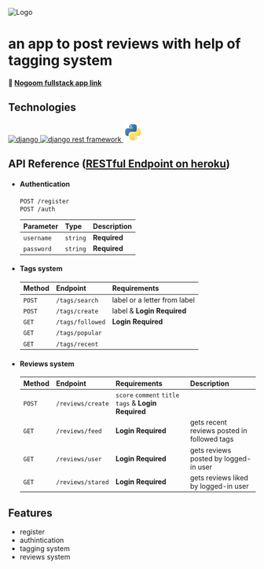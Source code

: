 
![Logo](https://res.cloudinary.com/abdelwahab-youssef/image/upload/v1664822398/media/projects/7913ac4d-e7a0-4a1e-9ef9-0a67e3c641a0_qsxqxe.png)


# an app to post reviews with help of tagging system
#### 🔗 [**Nogoom fullstack app link**](https://abdelwahab-hamada.github.io/nogoom-app/)
## Technologies 
<p align="left"> <a href="https://www.djangoproject.com/" target="_blank" rel="noreferrer"> <img src="https://cdn.worldvectorlogo.com/logos/django.svg" alt="django" width="40" height="40"/> </a>  <a href="#" target="_blank" rel="noreferrer"> <img src="https://www.django-rest-framework.org/img/logo.png" alt="django rest framework" width="40" height="40"/> </a> <a href="https://www.python.org" target="_blank" rel="noreferrer"> <img src="https://raw.githubusercontent.com/devicons/devicon/master/icons/python/python-original.svg" alt="python" width="40" height="40"/> </a>   </p>

## API Reference ([RESTful Endpoint on heroku](https://nogoom-app.herokuapp.com/))

- #### Authentication 

    ```http
    POST /register
    POST /auth
    ```

    | Parameter | Type     | Description                |
    | :-------- | :------- | :------------------------- |
    | `username` | `string` | **Required** |
    | `password` | `string` | **Required** |

- #### Tags system

    | Method | Endpoint     | Requirements                       |
    | :-------- | :------- | :-------------------------------- |
    | `POST`      | `/tags/search` | label or a letter from label |
    | `POST`      | `/tags/create` | label & **Login Required** |
    | `GET`      | `/tags/followed` | **Login Required** |
    | `GET`      | `/tags/popular` |  |
    | `GET`      | `/tags/recent` |  |

- #### Reviews system

    | Method | Endpoint     | Requirements                       | Description | 
    | :-------- | :------- | :-------------------------------- | :-------- | 
    | `POST`      | `/reviews/create` | `score` `comment` `title` `tags` & **Login Required** |  |  
    | `GET`      | `/reviews/feed` | **Login Required** | gets recent reviews posted in followed tags|
    | `GET`      | `/reviews/user` | **Login Required** | gets reviews posted by logged-in user|
    | `GET`      | `/reviews/stared` | **Login Required** | gets reviews liked by logged-in user|
    
   




## Features

- register
- authintication
- tagging system
- reviews system


